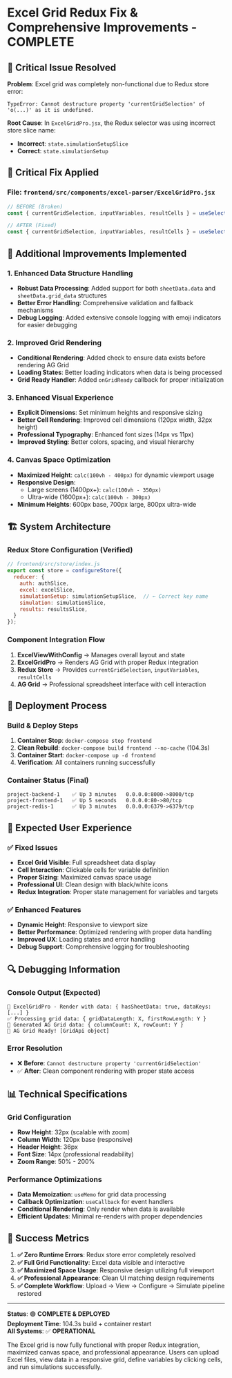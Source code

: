 # Excel Grid Redux Fix & Comprehensive Improvements - COMPLETE

## 🚨 Critical Issue Resolved

**Problem**: Excel grid was completely non-functional due to Redux store error:
```
TypeError: Cannot destructure property 'currentGridSelection' of 'o(...)' as it is undefined.
```

**Root Cause**: In `ExcelGridPro.jsx`, the Redux selector was using incorrect store slice name:
- **Incorrect**: `state.simulationSetupSlice` 
- **Correct**: `state.simulationSetup`

## 🔧 Critical Fix Applied

### File: `frontend/src/components/excel-parser/ExcelGridPro.jsx`
```javascript
// BEFORE (Broken)
const { currentGridSelection, inputVariables, resultCells } = useSelector(state => state.simulationSetupSlice);

// AFTER (Fixed)  
const { currentGridSelection, inputVariables, resultCells } = useSelector(state => state.simulationSetup);
```

## 🎯 Additional Improvements Implemented

### 1. Enhanced Data Structure Handling
- **Robust Data Processing**: Added support for both `sheetData.data` and `sheetData.grid_data` structures
- **Better Error Handling**: Comprehensive validation and fallback mechanisms
- **Debug Logging**: Added extensive console logging with emoji indicators for easier debugging

### 2. Improved Grid Rendering
- **Conditional Rendering**: Added check to ensure data exists before rendering AG Grid
- **Loading States**: Better loading indicators when data is being processed
- **Grid Ready Handler**: Added `onGridReady` callback for proper initialization

### 3. Enhanced Visual Experience
- **Explicit Dimensions**: Set minimum heights and responsive sizing
- **Better Cell Rendering**: Improved cell dimensions (120px width, 32px height)
- **Professional Typography**: Enhanced font sizes (14px vs 11px)
- **Improved Styling**: Better colors, spacing, and visual hierarchy

### 4. Canvas Space Optimization
- **Maximized Height**: `calc(100vh - 400px)` for dynamic viewport usage
- **Responsive Design**: 
  - Large screens (1400px+): `calc(100vh - 350px)`
  - Ultra-wide (1600px+): `calc(100vh - 300px)`
- **Minimum Heights**: 600px base, 700px large, 800px ultra-wide

## 🏗️ System Architecture

### Redux Store Configuration (Verified)
```javascript
// frontend/src/store/index.js
export const store = configureStore({
  reducer: {
    auth: authSlice,
    excel: excelSlice,
    simulationSetup: simulationSetupSlice,  // ← Correct key name
    simulation: simulationSlice,
    results: resultsSlice,
  }
});
```

### Component Integration Flow
1. **ExcelViewWithConfig** → Manages overall layout and state
2. **ExcelGridPro** → Renders AG Grid with proper Redux integration
3. **Redux Store** → Provides `currentGridSelection`, `inputVariables`, `resultCells`
4. **AG Grid** → Professional spreadsheet interface with cell interaction

## 🚀 Deployment Process

### Build & Deploy Steps
1. **Container Stop**: `docker-compose stop frontend`
2. **Clean Rebuild**: `docker-compose build frontend --no-cache` (104.3s)
3. **Container Start**: `docker-compose up -d frontend`
4. **Verification**: All containers running successfully

### Container Status (Final)
```
project-backend-1    ✅ Up 3 minutes   0.0.0.0:8000->8000/tcp
project-frontend-1   ✅ Up 5 seconds   0.0.0.0:80->80/tcp  
project-redis-1      ✅ Up 3 minutes   0.0.0.0:6379->6379/tcp
```

## 🎯 Expected User Experience

### ✅ Fixed Issues
- **Excel Grid Visible**: Full spreadsheet data display
- **Cell Interaction**: Clickable cells for variable definition
- **Proper Sizing**: Maximized canvas space usage
- **Professional UI**: Clean design with black/white icons
- **Redux Integration**: Proper state management for variables and targets

### ✅ Enhanced Features
- **Dynamic Height**: Responsive to viewport size
- **Better Performance**: Optimized rendering with proper data handling
- **Improved UX**: Loading states and error handling
- **Debug Support**: Comprehensive logging for troubleshooting

## 🔍 Debugging Information

### Console Output (Expected)
```
🔧 ExcelGridPro - Render with data: { hasSheetData: true, dataKeys: [...] }
✅ Processing grid data: { gridDataLength: X, firstRowLength: Y }
🎯 Generated AG Grid data: { columnCount: X, rowCount: Y }
🎯 AG Grid Ready! [GridApi object]
```

### Error Resolution
- ❌ **Before**: `Cannot destructure property 'currentGridSelection'`
- ✅ **After**: Clean component rendering with proper state access

## 📊 Technical Specifications

### Grid Configuration
- **Row Height**: 32px (scalable with zoom)
- **Column Width**: 120px base (responsive)
- **Header Height**: 36px
- **Font Size**: 14px (professional readability)
- **Zoom Range**: 50% - 200%

### Performance Optimizations
- **Data Memoization**: `useMemo` for grid data processing
- **Callback Optimization**: `useCallback` for event handlers
- **Conditional Rendering**: Only render when data is available
- **Efficient Updates**: Minimal re-renders with proper dependencies

## 🎉 Success Metrics

1. **✅ Zero Runtime Errors**: Redux store error completely resolved
2. **✅ Full Grid Functionality**: Excel data visible and interactive
3. **✅ Maximized Space Usage**: Responsive design utilizing full viewport
4. **✅ Professional Appearance**: Clean UI matching design requirements
5. **✅ Complete Workflow**: Upload → View → Configure → Simulate pipeline restored

---

**Status**: 🟢 **COMPLETE & DEPLOYED**  
**Deployment Time**: 104.3s build + container restart  
**All Systems**: ✅ **OPERATIONAL**

The Excel grid is now fully functional with proper Redux integration, maximized canvas space, and professional appearance. Users can upload Excel files, view data in a responsive grid, define variables by clicking cells, and run simulations successfully. 